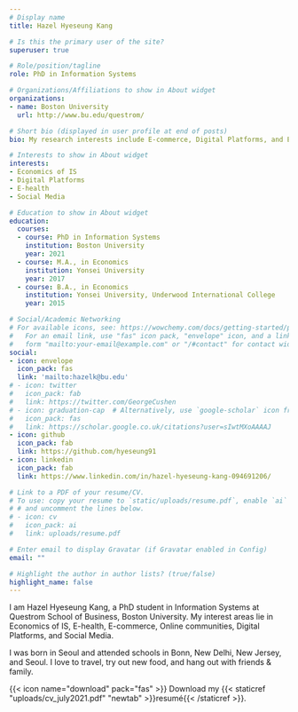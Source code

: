 ```yaml
---
# Display name
title: Hazel Hyeseung Kang

# Is this the primary user of the site?
superuser: true

# Role/position/tagline
role: PhD in Information Systems  

# Organizations/Affiliations to show in About widget
organizations:
- name: Boston University
  url: http://www.bu.edu/questrom/

# Short bio (displayed in user profile at end of posts)
bio: My research interests include E-commerce, Digital Platforms, and E-health. 

# Interests to show in About widget
interests:
- Economics of IS
- Digital Platforms
- E-health
- Social Media

# Education to show in About widget
education:
  courses:
  - course: PhD in Information Systems
    institution: Boston University
    year: 2021
  - course: M.A., in Economics
    institution: Yonsei University
    year: 2017
  - course: B.A., in Economics
    institution: Yonsei University, Underwood International College
    year: 2015

# Social/Academic Networking
# For available icons, see: https://wowchemy.com/docs/getting-started/page-builder/#icons
#   For an email link, use "fas" icon pack, "envelope" icon, and a link in the
#   form "mailto:your-email@example.com" or "/#contact" for contact widget.
social:
- icon: envelope
  icon_pack: fas
  link: 'mailto:hazelk@bu.edu'
# - icon: twitter
#   icon_pack: fab
#   link: https://twitter.com/GeorgeCushen
# - icon: graduation-cap  # Alternatively, use `google-scholar` icon from `ai` icon pack
#   icon_pack: fas
#   link: https://scholar.google.co.uk/citations?user=sIwtMXoAAAAJ
- icon: github
  icon_pack: fab
  link: https://github.com/hyeseung91
- icon: linkedin
  icon_pack: fab
  link: https://www.linkedin.com/in/hazel-hyeseung-kang-094691206/

# Link to a PDF of your resume/CV.
# To use: copy your resume to `static/uploads/resume.pdf`, enable `ai` icons in `params.toml`, 
# # and uncomment the lines below.
# - icon: cv
#   icon_pack: ai
#   link: uploads/resume.pdf

# Enter email to display Gravatar (if Gravatar enabled in Config)
email: ""

# Highlight the author in author lists? (true/false)
highlight_name: false
---
```


I am Hazel Hyeseung Kang, a PhD student in Information Systems at Questrom School of Business, Boston University. My interest areas lie in Economics of IS, E-health, E-commerce, Online communities, Digital Platforms, and Social Media.

I was born in Seoul and attended schools in Bonn, New Delhi, New Jersey, and Seoul. I love to travel, try out new food, and hang out with friends & family. 

{{< icon name="download" pack="fas" >}} Download my {{< staticref "uploads/cv_july2021.pdf" "newtab" >}}resumé{{< /staticref >}}.
